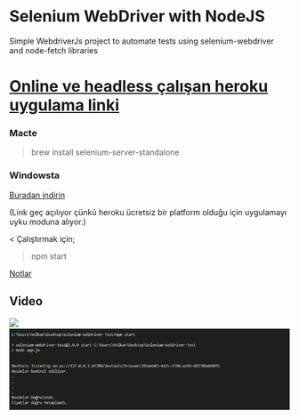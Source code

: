 # Selenium WebDriver with NodeJS
Simple WebdriverJs project to automate tests using selenium-webdriver and node-fetch libraries

[Online ve headless çalışan heroku uygulama linki](https://selenium-webdriver-test.herokuapp.com/)
=======
### Macte
> brew install selenium-server-standalone
### Windowsta
[Buradan indirin](https://chromedriver.storage.googleapis.com/index.html?path=76.0.3809.25/)

(Link geç açılıyor çünkü heroku ücretsiz bir platform olduğu için uygulamayı uyku moduna alıyor.)

<
Çalıştırmak için;
> npm start

[Notlar](https://github.com/volkankahraman/Selenium-WebDriver-Test/blob/master/Notlar.md)
## Video
[![](https://img.youtube.com/vi/HIVA8evhTdo/0.jpg)](https://www.youtube.com/watch?v=HIVA8evhTdo)
<img src="ScreenShots/Screenshot.png">
